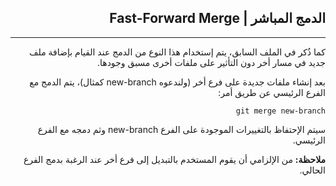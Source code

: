  <div dir=rtl>

## **الدمج المباشر | Fast-Forward Merge**

---
كما ذُكر في الملف السابق، يتم إستخدام هذا النوع من الدمج عند القيام بإضافة ملف جديد في مسار أخر دون التأثير على ملفات أخرى مسبق وجودها. 

بعد إنشاء ملفات جديدة على فرع أخر (ولندعوه new-branch كمثال)، يتم الدمج مع الفرع الرئيسي عن طريق أمر:
```
git merge new-branch 
```
سيتم الإحتفاظ بالتغييرات الموجودة على الفرع new-branch وثم دمجه مع الفرع الرئيسي.

**ملاحظة:** من الإلزامي أن يقوم المستخدم بالتبديل إلى فرع أخر عند الرغبة بدمج الفرع الحالي.
</div>
